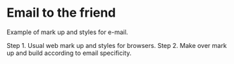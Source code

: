 # Email to the friend

Example of mark up and styles for e-mail.

Step 1. Usual web mark up and styles for browsers.
Step 2. Make over mark up and build according to email specificity.